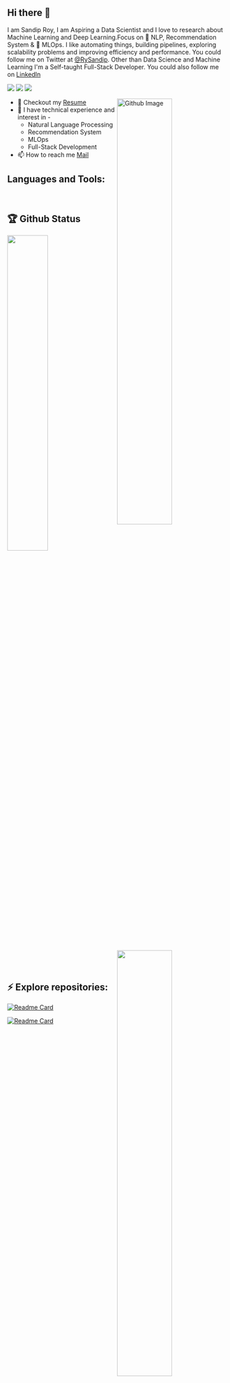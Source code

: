 ## Hi there :wave:
I am Sandip Roy, I am Aspiring a Data Scientist and I love to research about Machine Learning and Deep Learning.Focus on 📜 NLP, Recommendation System & 🚀 MLOps. I like automating things, building pipelines, exploring scalability problems and improving efficiency and performance. You could follow me on Twitter at [@RySandip](https://twitter.com/RySandip). Other than Data Science and Machine Learning I'm a Self-taught Full-Stack Developer. You could also follow me on [LinkedIn](https://www.linkedin.com/in/pransandip)


![](https://komarev.com/ghpvc/?username=pransandip&style=flat)
![](https://img.shields.io/badge/focus-MLOps-3c9)
![](https://badges.pufler.dev/repos/pransandip/?style=flat&logo=github&color=green)

<img width="50%" align="right" alt="Github Image" src="https://raw.githubusercontent.com/onimur/.github/master/.resources/git-header.svg" />

*  📝 Checkout my [Resume](https://drive.google.com/file/d/1CLM1eM_Be7OPyMBsJ286xuYmVhr0kTuF/view?usp=sharing)
*  🧠 I have technical experience and interest in -
   * Natural Language Processing
   * Recommendation System
   * MLOps
   * Full-Stack Development
* 📫 How to reach me [Mail](mailto:pransandip@gmail.com)

## Languages and Tools:
<br>

## 🏆 Github Status
<img  src="https://github-readme-stats-zeta-woad.vercel.app/api?username=pransandip&hide=contribs&count_private=true&show_icons=true&hide_border=true&theme=radical" width="50%" align="right" >

<img  src="https://github-readme-streak-stats.herokuapp.com/?user=pransandip&theme=dark" width="43%" >
<br>

## ⚡ Explore repositories:
[![Readme Card](https://github-readme-stats-zeta-woad.vercel.app/api/pin/?username=pransandip&show_owner=true&theme=vue&repo=Car-Price-Prediction)](https://github.com/pransandip/Car-Price-Prediction)

[![Readme Card](https://github-readme-stats-zeta-woad.vercel.app/api/pin/?username=pransandip&show_owner=true&theme=vue&repo=Advanced-Housing-Prices)](https://github.com/pransandip/Advanced-Housing-Prices)

